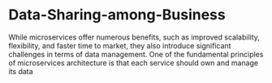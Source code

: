 # Data-Sharing-among-Business
While microservices offer numerous benefits, such as improved scalability, flexibility, and faster time to market, they also introduce significant challenges in terms of data management.  One of the fundamental principles of microservices architecture is that each service should own and manage its data
